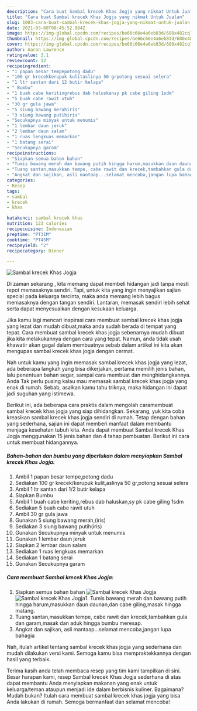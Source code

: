 ```yaml
---
description: "Cara buat Sambal krecek Khas Jogja yang nikmat Untuk Jualan"
title: "Cara buat Sambal krecek Khas Jogja yang nikmat Untuk Jualan"
slug: 1003-cara-buat-sambal-krecek-khas-jogja-yang-nikmat-untuk-jualan
date: 2021-03-08T08:45:52.984Z
image: https://img-global.cpcdn.com/recipes/be66c66e4a6eb83d/680x482cq70/sambal-krecek-khas-jogja-foto-resep-utama.jpg
thumbnail: https://img-global.cpcdn.com/recipes/be66c66e4a6eb83d/680x482cq70/sambal-krecek-khas-jogja-foto-resep-utama.jpg
cover: https://img-global.cpcdn.com/recipes/be66c66e4a6eb83d/680x482cq70/sambal-krecek-khas-jogja-foto-resep-utama.jpg
author: Aaron Lawrence
ratingvalue: 3.1
reviewcount: 12
recipeingredient:
- "1 papan besar tempepotong dadu"
- "100 gr krecekkerupuk kulitaslinya 50 grpotong sesuai selera"
- "1 ltr santan dari 12 butir kelapa"
- " Bumbu"
- "1 buah cabe keritingrebus dab haluskansy pk cabe giling 1sdm"
- "5 buah cabe rawit utuh"
- "30 gr gula jawa"
- "5 siung bawang merahiris"
- "3 siung bawang putihiris"
- "Secukupnya minyak untuk menumis"
- "1 lembar daun jeruk"
- "2 lembar daun salam"
- "1 ruas lengkuas memarkan"
- "1 batang serai"
- "Secukupnya garam"
recipeinstructions:
- "Siapkan semua bahan bahan"
- "Tumis bawang merah dan bawang putih hingga harum,masukkan daun daunan,dan cabe giling,masak hingga matang."
- "Tuang santan,masukkan tempe, cabe rawit dan krecek,tambahkan gula dan garam,masak dan aduk hingga bumbu meresap."
- "Angkat dan sajikan, asli mantaap...selamat mencoba,jangan lupa bahagia"
categories:
- Resep
tags:
- sambal
- krecek
- khas

katakunci: sambal krecek khas 
nutrition: 123 calories
recipecuisine: Indonesian
preptime: "PT31M"
cooktime: "PT45M"
recipeyield: "2"
recipecategory: Dinner

---
```



![Sambal krecek Khas Jogja](https://img-global.cpcdn.com/recipes/be66c66e4a6eb83d/680x482cq70/sambal-krecek-khas-jogja-foto-resep-utama.jpg)

Di zaman  sekarang , kita memang dapat membeli hidangan jadi tanpa mesti repot memasaknya sendiri. Tapi, untuk kita yang ingin menyajikan sajian special pada keluarga tercinta, maka anda memang lebih bagus memasaknya dengan tangan sendiri. Lantaran, memasak sendiri lebih sehat serta dapat menyesuaikan dengan kesukaan keluarga.

Jika kamu lagi mencari inspirasi cara membuat sambal krecek khas jogja yang lezat dan mudah dibuat,maka anda sudah berada di tempat yang tepat. Cara membuat sambal krecek khas jogja  sebenarnya mudah dibuat jika kita melakukannya dengan cara yang tepat. Namun, anda tidak usah khawatir akan gagal dalam membuatnya 
sebab dalam artikel ini kita akan mengupas sambal krecek khas jogja dengan cermat.  



Nah untuk kamu yang ingin memasak sambal krecek khas jogja yang lezat, ada beberapa langkah yang bisa dikerjakan, pertama memilih jenis bahan, lalu penentuan bahan segar, sampai cara membuat dan menghidangkannya. Anda Tak perlu pusing kalau mau memasak sambal krecek khas jogja yang enak di rumah. Sebab, asalkan kamu  tahu triknya, maka hidangan ini dapat jadi suguhan yang istimewa.

Berikut ini, ada beberapa cara praktis  dalam mengolah caramembuat sambal krecek khas jogja yang siap dihidangkan. Sekarang, yuk kita coba kreasikan sambal krecek khas jogja sendiri di rumah. Tetap dengan bahan yang sederhana, sajian ini dapat memberi manfaat dalam membantu menjaga kesehatan tubuh kita. Anda dapat membuat Sambal krecek Khas Jogja menggunakan 15 jenis bahan dan 4 tahap pembuatan. Berikut ini cara untuk membuat hidangannya.

<!--inarticleads1-->

##### Bahan-bahan dan bumbu yang diperlukan dalam menyiapkan Sambal krecek Khas Jogja:

1. Ambil 1 papan besar tempe,potong dadu
1. Sediakan 100 gr krecek/kerupuk kulit,aslinya 50 gr,potong sesuai selera
1. Ambil 1 ltr santan dari 1/2 butir kelapa
1. Siapkan  Bumbu
1. Ambil 1 buah cabe keriting,rebus dab haluskan,sy pk cabe giling 1sdm
1. Sediakan 5 buah cabe rawit utuh
1. Ambil 30 gr gula jawa
1. Gunakan 5 siung bawang merah,(iris)
1. Sediakan 3 siung bawang putih(iris)
1. Gunakan Secukupnya minyak untuk menumis
1. Gunakan 1 lembar daun jeruk
1. Siapkan 2 lembar daun salam
1. Sediakan 1 ruas lengkuas memarkan
1. Sediakan 1 batang serai
1. Gunakan Secukupnya garam




<!--inarticleads2-->

##### Cara membuat Sambal krecek Khas Jogja:

1. Siapkan semua bahan bahan
<img src="https://img-global.cpcdn.com/steps/97b62bd8832f4b4c/160x128cq70/sambal-krecek-khas-jogja-langkah-memasak-1-foto.jpg" alt="Sambal krecek Khas Jogja"><img src="https://img-global.cpcdn.com/steps/a129230625e7229c/160x128cq70/sambal-krecek-khas-jogja-langkah-memasak-1-foto.jpg" alt="Sambal krecek Khas Jogja">1. Tumis bawang merah dan bawang putih hingga harum,masukkan daun daunan,dan cabe giling,masak hingga matang.
1. Tuang santan,masukkan tempe, cabe rawit dan krecek,tambahkan gula dan garam,masak dan aduk hingga bumbu meresap.
1. Angkat dan sajikan, asli mantaap...selamat mencoba,jangan lupa bahagia




Nah, itulah artikel tentang  sambal krecek khas jogja  yang sederhana dan mudah dilakukan versi kami. Semoga kamu bisa mempraktekkannya dengan hasil yang terbaik. 

Terima kasih anda telah membaca resep yang tim kami tampilkan di sini. Besar harapan kami, resep  Sambal krecek Khas Jogja sederhana di atas dapat membantu Anda menyiapkan makanan yang enak untuk keluarga/teman ataupun menjadi ide dalam berbisnis kuliner. Bagaimana? Mudah bukan? Itulah cara membuat sambal krecek khas jogja yang bisa Anda lakukan di rumah. Semoga bermanfaat dan selamat mencoba!

